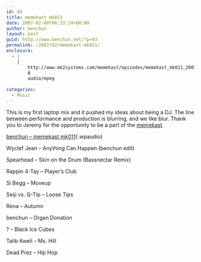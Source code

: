 ```yaml
---
id: 93
title: memekast mk011
date: 2007-02-08T06:33:24+00:00
author: benchun
layout: post
guid: http://www.benchun.net/?p=93
permalink: /2007/02/memekast-mk011/
enclosure:
  - |
    |
        http://www.mk2systems.com/memekast/episodes/memekast_mk011_200702.mp3
        0
        audio/mpeg
        
categories:
  - Music
---
```

This is my first laptop mix and it pushed my ideas about being a DJ. The line between performance and production is blurring, and we like blur. Thank you to Jeremy for the opportunity to be a part of the [memekast](http://mk2systems.com/memekast/mk011.html).

[benchun &#8211; memekast mk011](http://www.mk2systems.com/memekast/episodes/memekast_mk011_200702.mp3){.wpaudio}

<!--more-->

Wyclef Jean – Anything Can Happen (benchun edit)
  
Spearhead – Skin on the Drum (Bassnectar Remix)
  
Rappin 4-Tay – Player’s Club
  
Si Begg – Moveup
  
Seiji vs. Q-Tip – Loose Tips
  
Rena – Autumn
  
benchun – Organ Donation
  
? – Black Ice Cubes
  
Talib Kweli – Ms. Hill
  
Dead Prez – Hip Hop